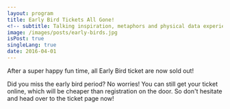 ```yaml
---
layout: program
title: Early Bird Tickets All Gone!
<!-- subtitle: Talking inspiration, metaphors and physical data experiences -->
image: /images/posts/early-birds.jpg
isPost: true
singleLang: true
date: 2016-04-01
---
```


<p class="intro">After a super happy fun time, all Early Bird ticket are now sold out!</p>

Did you miss the early bird period? No worries! You can still get your ticket online, which will be cheaper than registration on the door. So don't hesitate and head over to the ticket page now!